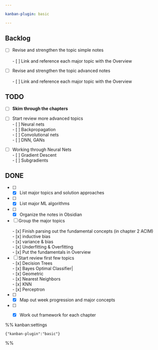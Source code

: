 ```yaml
---

kanban-plugin: basic

---
```


## Backlog

- [ ] Revise and strengthen the topic simple notes<br><br>- [ ] Link and reference each major topic with the Overview
- [ ] Revise and strengthen the topic advanced notes<br><br>- [ ] Link and reference each major topic with the Overview


## TODO

- [ ] **Skim through the chapters**
- [ ] Start review more advanced topics<br>- [ ] Neural nets<br>- [ ] Backpropagation<br>- [ ] Convolutional nets<br>- [ ] DNN, GANs
- [ ] Working through Neural Nets<br>- [ ] Gradient Descent<br>- [ ] Subgradients


## DONE

- [ ] - [x] List major topics and solution approaches
- [ ] - [x] List major ML algorithms
- [ ] - [x] Organize the notes in Obsidian
- [ ] Group the major topics<br><br>- [x] Finish parsing out the fundamental concepts (in chapter 2 ACIM)<br>	- [x] inductive bias<br>	- [x] variance & bias<br>	- [x] Underfitting & Overfitting<br>- [x] Put the fundamentals in Overview
- [ ] Start review first few topics<br>- [x] Decision Trees<br>- [x] Bayes Optimal Classifier|<br>- [x] Geometric<br>- [x] Nearest Neighbors<br>- [x] KNN<br>- [x] Perceptron
- [ ] - [x] Map out week progression and major concepts
- [ ] - [x] Work out framework for each chapter




%% kanban:settings
```
{"kanban-plugin":"basic"}
```
%%